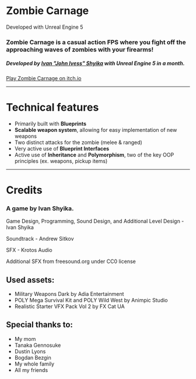 # Zombie Carnage

Developed with Unreal Engine 5
### Zombie Carnage is a casual action FPS where you fight off the approaching waves of zombies with your firearms!
##### Developed by [Ivan "John Ivess" Shyika](https://www.linkedin.com/in/ivanshyika/) with Unreal Engine 5 in a month.

[Play Zombie Carnage on itch.io](https://ivess.itch.io/zombie-carnage)

<!--- ![Zombie Carnage cover image]() -->

<!--- ![Gameplay GIF]() -->

---

# Technical features

- Primarily built with __Blueprints__
- __Scalable weapon system__, allowing for easy implementation of new weapons
- Two distinct attacks for the zombie (melee & ranged)
- Very active use of __Blueprint Interfaces__
- Active use of __Inheritance__ and __Polymorphism__, two of the key OOP principles (ex. weapons, pickup items)

---

# Credits

### A game by Ivan Shyika.

Game Design, Programming, Sound Design, and Additional Level Design - Ivan Shyika

Soundtrack - Andrew Sitkov

SFX - Krotos Audio

Additional SFX from freesound.org under CC0 license

## Used assets:

- Military Weapons Dark by Adia Entertainment
- POLY Mega Survival Kit and POLY Wild West by Animpic Studio
- Realistic Starter VFX Pack Vol 2 by FX Cat UA

## Special thanks to:

- My mom
- Tanaka Gennosuke
- Dustin Lyons
- Bogdan Bezgin
- My whole family
- All my friends
